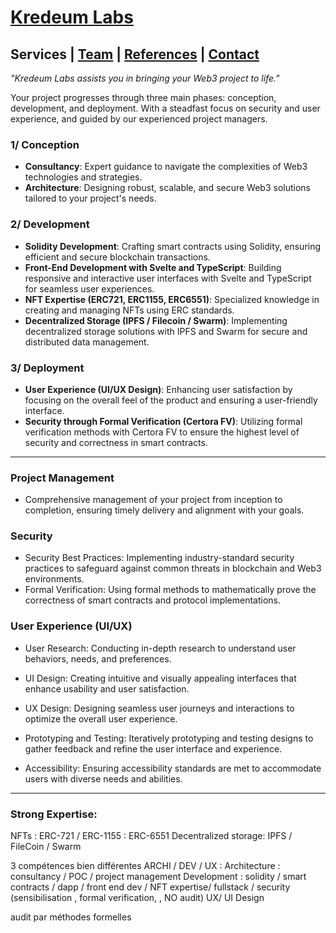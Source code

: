 # [Kredeum Labs](README.md)
## Services | [Team](team.md) | [References](references.md) | [Contact](contact.md)

*"Kredeum Labs assists you in bringing your Web3 project to life."*

Your project progresses through three main phases: conception, development, and deployment. With a steadfast focus on security and user experience, and guided by our experienced project managers.

### 1/ Conception
- **Consultancy**: Expert guidance to navigate the complexities of Web3 technologies and strategies.
- **Architecture**: Designing robust, scalable, and secure Web3 solutions tailored to your project's needs.

### 2/ Development
- **Solidity Development**: Crafting smart contracts using Solidity, ensuring efficient and secure blockchain transactions.
- **Front-End Development with Svelte and TypeScript**: Building responsive and interactive user interfaces with Svelte and TypeScript for seamless user experiences.
- **NFT Expertise (ERC721, ERC1155, ERC6551)**: Specialized knowledge in creating and managing NFTs using ERC standards.
- **Decentralized Storage (IPFS / Filecoin /  Swarm)**: Implementing decentralized storage solutions with IPFS and Swarm for secure and distributed data management.

### 3/ Deployment
- **User Experience (UI/UX Design)**: Enhancing user satisfaction by focusing on the overall feel of the product and ensuring a user-friendly interface.
- **Security through Formal Verification (Certora FV)**: Utilizing formal verification methods with Certora FV to ensure the highest level of security and correctness in smart contracts.

---
### Project Management

- Comprehensive management of your project from inception to completion, ensuring timely delivery and alignment with your goals.

### Security
- Security Best Practices: Implementing industry-standard security practices to safeguard against common threats in blockchain and Web3 environments.
- Formal Verification: Using formal methods to mathematically prove the correctness of smart contracts and protocol implementations.

### User Experience (UI/UX)
- User Research: Conducting in-depth research to understand user behaviors, needs, and preferences.

- UI Design: Creating intuitive and visually appealing interfaces that enhance usability and user satisfaction.

- UX Design: Designing seamless user journeys and interactions to optimize the overall user experience.

- Prototyping and Testing: Iteratively prototyping and testing designs to gather feedback and refine the user interface and experience.

- Accessibility: Ensuring accessibility standards are met to accommodate users with diverse needs and abilities.
---



### Strong Expertise:
NFTs : ERC-721 / ERC-1155 : ERC-6551
Decentralized storage: IPFS / FileCoin / Swarm

3 compétences bien différentes ARCHI / DEV / UX :
Architecture :  consultancy / POC / project management
Development : solidity / smart contracts / dapp / front end dev / NFT expertise/ fullstack / security (sensibilisation , formal verification, , NO audit)
UX/ UI Design

audit par méthodes formelles


